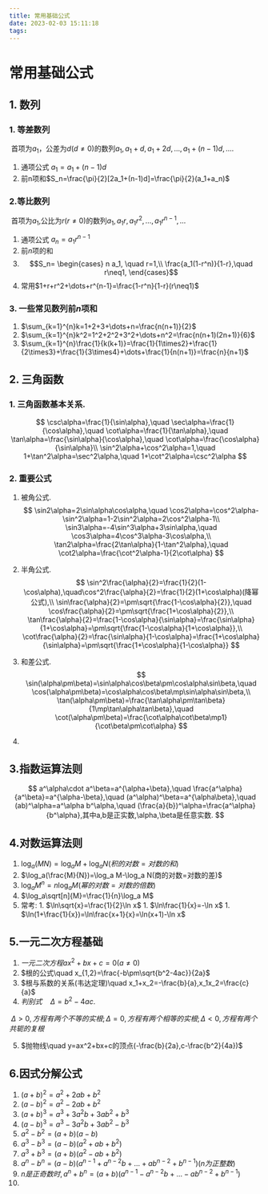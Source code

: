 ```yaml
---
title: 常用基础公式
date: 2023-02-03 15:11:18
tags:
---
```


# 常用基础公式

## 1. 数列

### 1. 等差数列

​	首项为$a_1$，公差为$d(d\neq0)$的数列$a_1,a_1+d,a_1+2d,\dots,a_1+(n-1)d,\dots.$

1. 通项公式  $a_1=a_1+(n-1)d$
2. 前n项和$S_n=\frac{\pi}{2}[2a_1+(n-1)d]=\frac{\pi}{2}(a_1+a_n)$

### 2.等比数列

​	首项为$a_1$,公比为$r(r\neq0)$的数列$a_1,a_1r,a_1r^2,\dots,a_1r^{n-1},\dots$

1. 通项公式 $a_n=a_1r^{n-1}$
2. 前$n$项的和
3. $$S_n=
    \begin{cases}
    n a_1, \quad r=1,\\
    \frac{a_1(1-r^n)}{1-r},\quad r\neq1,
   \end{cases}$$
4. 常用$1+r+r^2+\dots+r^{n-1}=\frac{1-r^n}{1-r}(r\neq1)$

### 3. 一些常见数列前$n$项和

1. $\sum_{k=1}^{n}k=1+2+3+\dots+n=\frac{n(n+1)}{2}$
2. $\sum_{k=1}^{n}k^2=1^2+2^2+3^2+\dots+n^2=\frac{n(n+1)(2n+1)}{6}$
3. $\sum_{k=1}^{n}\frac{1}{k(k+1)}=\frac{1}{1\times2}+\frac{1}{2\times3}+\frac{1}{3\times4}+\dots+\frac{1}{n(n+1)}=\frac{n}{n+1}$

## 2. 三角函数

### 1. 三角函数基本关系.
$$
\csc\alpha=\frac{1}{\sin\alpha},\quad \sec\alpha=\frac{1}{\cos\alpha},\quad \cot\alpha=\frac{1}{\tan\alpha},\quad \tan\alpha=\frac{\sin\alpha}{\cos\alpha},\quad \cot\alpha=\frac{\cos\alpha}{\sin\alpha}\\
\sin^2\alpha+\cos^2\alpha=1,\quad 1+\tan^2\alpha=\sec^2\alpha,\quad 1+\cot^2\alpha=\csc^2\alpha
$$

### 2. 重要公式

1. 被角公式.
   $$
   \sin2\alpha=2\sin\alpha\cos\alpha,\quad \cos2\alpha=\cos^2\alpha-\sin^2\alpha=1-2\sin^2\alpha=2\cos^2\alpha-1\\
   \sin3\alpha=-4\sin^3\alpha+3\sin\alpha,\quad \cos3\alpha=4\cos^3\alpha-3\cos\alpha,\\
   \tan2\alpha=\frac{2\tan\alpha}{1-\tan^2\alpha},\quad \cot2\alpha=\frac{\cot^2\alpha-1}{2\cot\alpha}
   $$

2. 半角公式.
   $$
   \sin^2\frac{\alpha}{2}=\frac{1}{2}(1-\cos\alpha),\quad\cos^2\frac{\alpha}{2}=\frac{1}{2}(1+\cos\alpha)(降幂公式),\\
   \sin\frac{\alpha}{2}=\pm\sqrt{\frac{1-\cos\alpha}{2}},\quad \cos\frac{\alpha}{2}=\pm\sqrt{\frac{1+\cos\alpha}{2}},\\
   \tan\frac{\alpha}{2}=\frac{1-\cos\alpha}{\sin\alpha}=\frac{\sin\alpha}{1+\cos\alpha}=\pm\sqrt{\frac{1-\cos\alpha}{1+\cos\alpha}},\\
   \cot\frac{\alpha}{2}=\frac{\sin\alpha}{1-\cos\alpha}=\frac{1+\cos\alpha}{\sin\alpha}=\pm\sqrt{\frac{1+\cos\alpha}{1-\cos\alpha}}
   $$

3. 和差公式.
   $$
   \sin(\alpha\pm\beta)=\sin\alpha\cos\beta\pm\cos\alpha\sin\beta,\quad \cos(\alpha\pm\beta)=\cos\alpha\cos\beta\mp\sin\alpha\sin\beta,\\
   \tan(\alpha\pm\beta)=\frac{\tan\alpha\pm\tan\beta}{1\mp\tan\alpha\tan\beta},\quad \cot(\alpha\pm\beta)=\frac{\cot\alpha\cot\beta\mp1}{\cot\beta\pm\cot\alpha}
   $$

4. 

## 3.指数运算法则

$$
a^\alpha\cdot a^\beta=a^{\alpha+\beta},\quad \frac{a^\alpha}{a^\beta}=a^{\alpha-\beta},\quad (a^\alpha)^\beta=a^{\alpha\beta},\quad (ab)^\alpha=a^\alpha b^\alpha,\quad (\frac{a}{b})^\alpha=\frac{a^\alpha}{b^\alpha},其中a,b是正实数,\alpha,\beta是任意实数.
$$

## 4.对数运算法则

1. $\log_a(MN)=\log_a M+\log_a N(积的对数=对数的和)$
2. $\log_a(\frac{M}{N})=\log_a M-\log_a N(商的对数=对数的差)$
3. $\log_a M^n=n\log_a M(幂的对数=对数的倍数)$
4. $\log_a\sqrt[n]{M}=\frac{1}{n}\log_a M$
5. 常考:
   		1. $\ln\sqrt{x}=\frac{1}{2}\ln x$
      		1. $\ln\frac{1}{x}=-\ln x$
      		1. $\ln(1+\frac{1}{x})=\ln\frac{x+1}{x}=\ln(x+1)-\ln x$

## 5.一元二次方程基础

1. $一元二次方程ax^2+bx+c=0(a\neq0)$
2. $根的公式\quad x_{1,2}=\frac{-b\pm\sqrt{b^2-4ac}}{2a}$
3. $根与系数的关系(韦达定理)\quad x_1+x_2=-\frac{b}{a},x_1x_2=\frac{c}{a}$
4. $判别式\quad \Delta=b^2-4ac.$

​     $\Delta>0,方程有两个不等的实根;\Delta=0,方程有两个相等的实根;\Delta<0,方程有两个共轭的复根$

5. $抛物线\quad y=ax^2+bx+c的顶点(-\frac{b}{2a},c-\frac{b^2}{4a})$

## 6.因式分解公式

1. $(a+b)^2=a^2+2ab+b^2$
2. $(a-b)^2=a^2-2ab+b^2$
3. $(a+b)^3=a^3+3a^2b+3ab^2+b^3$
4. $(a-b)^3=a^3-3a^2b+3ab^2-b^3$
5. $a^2-b^2=(a+b)(a-b)$
6. $a^3-b^3=(a-b)(a^2+ab+b^2)$
7. $a^3+b^3=(a+b)(a^2-ab+b^2)$
8. $a^n-b^n=(a-b)(a^{n-1}+a^{n-2}b+\dots+ab^{n-2}+b^{n-1})(n为正整数)$
9. $n是正奇数时,a^n+b^n=(a+b)(a^{n-1}-a^{n-2}b+\dots-ab^{n-2}+b^{n-1})$
10. 
